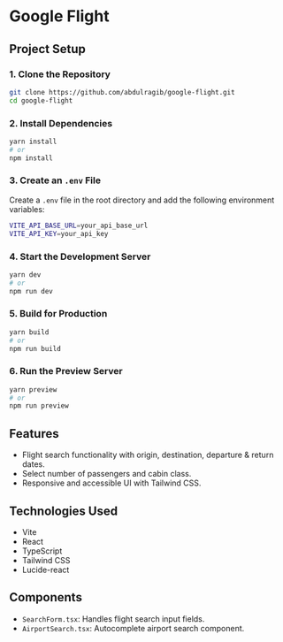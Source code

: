 # Google Flight 

## Project Setup

### 1. Clone the Repository
```sh
git clone https://github.com/abdulragib/google-flight.git
cd google-flight
```

### 2. Install Dependencies
```sh
yarn install
# or
npm install
```

### 3. Create an `.env` File
Create a `.env` file in the root directory and add the following environment variables:
```sh
VITE_API_BASE_URL=your_api_base_url
VITE_API_KEY=your_api_key
```

### 4. Start the Development Server
```sh
yarn dev
# or
npm run dev
```

### 5. Build for Production
```sh
yarn build
# or
npm run build
```

### 6. Run the Preview Server
```sh
yarn preview
# or
npm run preview
```

## Features
- Flight search functionality with origin, destination, departure & return dates.
- Select number of passengers and cabin class.
- Responsive and accessible UI with Tailwind CSS.

## Technologies Used
- Vite
- React
- TypeScript
- Tailwind CSS
- Lucide-react

## Components
- `SearchForm.tsx`: Handles flight search input fields.
- `AirportSearch.tsx`: Autocomplete airport search component.



